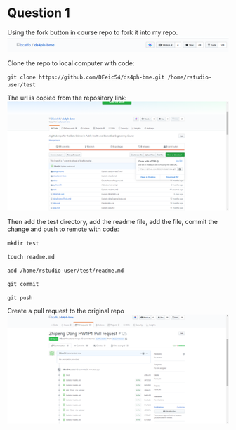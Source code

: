 # Question 1
Using the fork button in course repo to fork it into my repo.
![q1.a.png](https://github.com/DEeic54/ds4ph-bme/blob/master/test/1.png)

Clone the repo to local computer with code:

`git clone https://github.com/DEeic54/ds4ph-bme.git /home/rstudio-user/test`

The url is copied from the repository link:
![q1.b.png](https://github.com/DEeic54/ds4ph-bme/blob/master/test/2.png)

Then add the test directory, add the readme file, add the file, commit the change and push to remote with code:

`mkdir test`

`touch readme.md`

`add /home/rstudio-user/test/readme.md`

`git commit`

`git push`

Create a pull request to the original repo
![g1.c.png](https://github.com/DEeic54/ds4ph-bme/blob/master/test/3.png)
